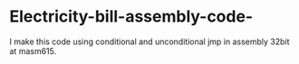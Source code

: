 # Electricity-bill-assembly-code-
I make this code using conditional and unconditional jmp in assembly 32bit at masm615.
